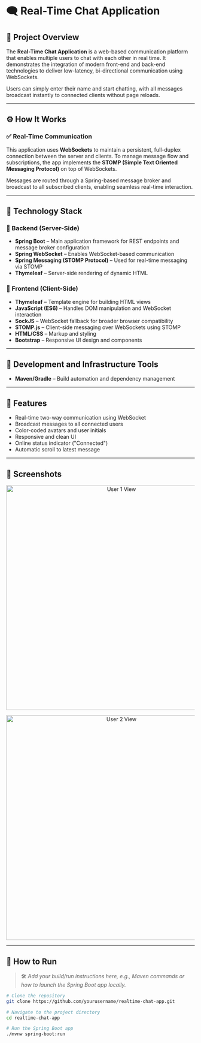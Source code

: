 # 🗨️ Real-Time Chat Application

## 📌 Project Overview

The **Real-Time Chat Application** is a web-based communication platform that enables multiple users to chat with each other in real time. It demonstrates the integration of modern front-end and back-end technologies to deliver low-latency, bi-directional communication using WebSockets.

Users can simply enter their name and start chatting, with all messages broadcast instantly to connected clients without page reloads.

---

## ⚙️ How It Works

### ✅ Real-Time Communication

This application uses **WebSockets** to maintain a persistent, full-duplex connection between the server and clients. To manage message flow and subscriptions, the app implements the **STOMP (Simple Text Oriented Messaging Protocol)** on top of WebSockets.

Messages are routed through a Spring-based message broker and broadcast to all subscribed clients, enabling seamless real-time interaction.

---

## 🧱 Technology Stack

### 🔧 Backend (Server-Side)
- **Spring Boot** – Main application framework for REST endpoints and message broker configuration
- **Spring WebSocket** – Enables WebSocket-based communication
- **Spring Messaging (STOMP Protocol)** – Used for real-time messaging via STOMP
- **Thymeleaf** – Server-side rendering of dynamic HTML

### 🎨 Frontend (Client-Side)
- **Thymeleaf** – Template engine for building HTML views
- **JavaScript (ES6)** – Handles DOM manipulation and WebSocket interaction
- **SockJS** – WebSocket fallback for broader browser compatibility
- **STOMP.js** – Client-side messaging over WebSockets using STOMP
- **HTML/CSS** – Markup and styling
- **Bootstrap** – Responsive UI design and components

---

## 🔨 Development and Infrastructure Tools
- **Maven/Gradle** – Build automation and dependency management

---

## 💬 Features
- Real-time two-way communication using WebSocket
- Broadcast messages to all connected users
- Color-coded avatars and user initials
- Responsive and clean UI
- Online status indicator ("Connected")
- Automatic scroll to latest message

---

## 📸 Screenshots

<p align="center">
  <img src="path/to/user1.png" width="600" alt="User 1 View"/>
</p>

<p align="center">
  <img src="path/to/user2.png" width="600" alt="User 2 View"/>
</p>

---

## 📂 How to Run

> 🛠️ *Add your build/run instructions here, e.g., Maven commands or how to launch the Spring Boot app locally.*

```bash
# Clone the repository
git clone https://github.com/yourusername/realtime-chat-app.git

# Navigate to the project directory
cd realtime-chat-app

# Run the Spring Boot app
./mvnw spring-boot:run
